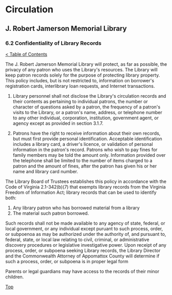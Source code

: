 <head>
	<link rel="stylesheet" type="text/css" href="../main.css">
</head>

[0]: ../README.md
[6.2]: confidentiality-of-library-records.md

# Circulation
## J. Robert Jamerson Memorial Library
### 6.2 Confidentiality of Library Records
[< Table of Contents][0]

The J. Robert Jamerson Memorial Library will protect, as far as possible, the privacy of any patron who uses the Library's resources. The Library will keep patron records solely for the purpose of protecting library property. This policy includes, but is not restricted to, information on borrower's registration cards, interlibrary loan requests, and Internet transactions.

1. Library personnel shall not disclose the Library's circulation records and their contents as pertaining to individual patrons, the number or character of questions asked by a patron, the frequency of a patron's visits to the Library, or a patron's name, address, or telephone number to any other individual, corporation, institution, government agent, or agency except as provided in section 3.1.7.

2. Patrons have the right to receive information about their own records, but must first provide personal identification. Acceptable identification includes a library card, a driver's licence, or validation of personal information in the patron's record. Patrons who wish to pay fines for family members may be told the amount only. Information provided over the telephone shall be limited to the number of items charged to a patron and the amount of fines, after the patron has given his or her name and library card number.

The Library Board of Trustees establishes this policy in accordance with the Code of Virginia 2.1-342(b)(7) that exempts library records from the Virginia Freedom of Information Act; library records that can be used to identify both:

1. Any library patron who has borrowed material from a library
2. The material such patron borrowed.

Such records shall not be made available to any agency of state, federal, or local government, or any individual except puruant to such process, order, or subpoenoa as may be authorized under the authority of, and pursuant to, federal, state, or local law relating to civil, criminal, or administrative discovery procedures or legislative investigative power. Upon receipt of any process, order, or subpoena seeking Library records, the Library Director and the Commonwealth Attorney of Appomattox County will determine if such a process, order, or subpoena is in proper legal form

Parents or legal guardians may have access to the records of their minor children.

[Top][6.2]